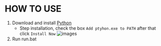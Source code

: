 # HOW TO USE
1. Download and install [Python](https://www.python.org/ftp/python/3.13.1/python-3.13.1-amd64.exe)
    - Step installation, check the box `Add ptyhon.exe to PATH` after that click `Install Now`
      ![images](https://raw.githubusercontent.com/saefulbarkah/fun-games/refs/heads/main/how_to_install_python.PNG)
2. Run run.bat
